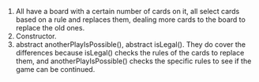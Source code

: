 1. All have a board with a certain number of cards on it, all select cards based on a rule and replaces them, dealing more cards to the board to replace the old ones.
2. Constructor.
3. abstract anotherPlayIsPossible(), abstract isLegal(). They do cover the differences because isLegal() checks the rules of the cards to replace them, and anotherPlayIsPossible() checks the specific rules to see if the game can be continued.